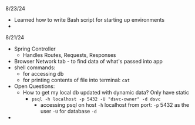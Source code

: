 8/23/24 
- Learned how to write Bash script for starting up environments 
- 

8/21/24
- Spring Controller 
	- Handles Routes, Requests, Responses 
- Browser Network tab - to find data of what's passed into app 
- shell commands:
	- for accessing db 
	- for printing contents of file into terminal: `cat`
- Open Questions:
	- How to get my local db updated with dynamic data? Only have static 
		- `psql -h localhost -p 5432 -U "dsvc-owner" -d dsvc`
			- accessing psql on host `-h` localhost from port: `-p` 5432 as the user `-U` for database `-d`
- 